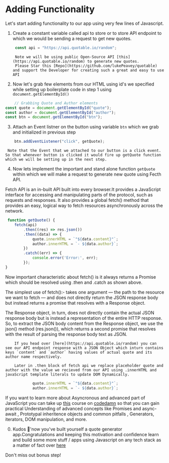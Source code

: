 # Adding Functionality

Let's start adding functionality to our app using very few lines of Javascript.

1. Create a constant variable called api to store or to store API endpoint to which we would be sending a request to get new quotes.

   ```js
    const api = "https://api.quotable.io/random";
   ```

        Note we will be using public Open-Source API [this](https://api.quotable.io/random) to generate new quotes.
        Please Star this [Repo](https://github.com/lukePeavey/quotable) and support the Developer for creating such a great and easy to use API


 2. Now let's grab few elements from our HTML using id's we specified while setting up boilerplate code in step 1 using `document.getElementById()`

```js
    // Grabbing Quote and Author elements
const quote = document.getElementById("quote");
const author = document.getElementById("author");
const btn = document.getElementById("btn");
```

3. Attach an Event listner on the button using variable `btn` which we grab and initialized in previous step

```js
    btn.addEventListener("click", getQuote);
```

     Note that the Event that we attached to our button is a click event. So that whenever button is clicked it would fire up getQuote function which we will be setting up in the next step.

4. Now lets implement the important and stand alone function `getQuote` within which we will make a request to generate new quote using Fecth API.

Fetch API is an in-built API built into every browser.It provides a JavaScript interface for accessing and manipulating parts of the protocol, such as requests and responses. It also provides a global fetch() method that provides an easy, logical way to fetch resources asynchronously across the network.

```js
 function getQuote() {
    fetch(api)
        .then((res) => res.json())
        .then((data) => {
            quote.innerHTML = `"${data.content}"`;
            author.innerHTML = `- ${data.author}`;
        })
        .catch((err) => {
            console.error('Error:', err);
        });
}
```
Now important characteristic about fetch() is it always returns a Promise which should be resolved using .then and .catch as shown above.

The simplest use of fetch():- takes one argument — the path to the resource we want to fetch — and does not directly return the JSON response body but instead returns a promise that resolves with a Response object.

The Response object, in turn, does not directly contain the actual JSON response body but is instead a representation of the entire HTTP response. So, to extract the JSON body content from the Response object, we use the json() method (res.json()), which returns a second promise that resolves with the result of parsing the response body text as JSON.

        If you head over [here](https://api.quotable.io/random) you can see our API endpoint response with a JSON Object which inturn contains keys `content` and `author` having values of actual quote and its author name respectively.

        Later in .then block of fetch api we replace placeholder quote and author with the value we recieved from our API using .innerHTML and javaScript template literals to update DOM Dynamically.

```js
            quote.innerHTML = `"${data.content}"`;
            author.innerHTML = `- ${data.author}`;
```

If you want to learn more about Asyncronous and advanced part of JavaScript you can take up [this](https://codedamn.com/learn/advanced-practical-javascript) course on [codedamn](www.codedamn.com) so that you can gain practical Understanding of advanced concepts like Promises and async-await , Prototypal inheritence objects and common pitfalls , Generators, iterators, DOM manipulation, and more.

0. Kudos 🎊'now you've built yourself a quote generator app.Congratulations and keeping this motivation and confidence learn and build some more stuff / apps using Javascript on any tech stack as a matter of fact over [here](https://codedamn.com/projects)

Don't miss out bonus step!
